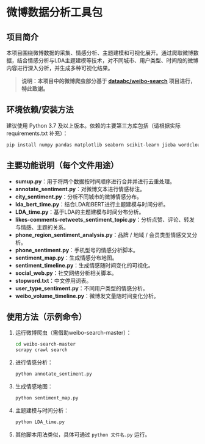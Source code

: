 # 微博数据分析工具包

## 项目简介

本项目围绕微博数据的采集、情感分析、主题建模和可视化展开。通过爬取微博数据，结合情感分析与LDA主题建模等技术，对不同城市、用户类型、时间段的微博内容进行深入分析，并生成多种可视化结果。

> **说明：本项目中的微博爬虫部分基于 [dataabc/weibo-search](https://github.com/dataabc/weibo-search) 项目进行，特此致谢。**

## 环境依赖/安装方法

建议使用 Python 3.7 及以上版本。依赖的主要第三方库包括（请根据实际 requirements.txt 补充）：

```bash
pip install numpy pandas matplotlib seaborn scikit-learn jieba wordcloud scrapy
```

## 主要功能说明（每个文件用途）

- **sumup.py**：用于将两个数据按时间顺序进行合并并进行去重处理。
- **annotate_sentiment.py**：对微博文本进行情感标注。
- **city_sentiment.py**：分析不同城市的微博情感分布。
- **lda_bert_time.py**：结合LDA和BERT进行主题建模与时间分析。
- **LDA_time.py**：基于LDA的主题建模与时间分布分析。
- **likes-comments-retweets_sentiment_topic.py**：分析点赞、评论、转发与情感、主题的关系。
- **phone_region_sentiment_analysis.py**：品牌 / 地域 / 会员类型情感交叉分析。
- **phone_sentiment.py**：手机型号的情感分析脚本。
- **sentiment_map.py**：生成情感分布地图。
- **sentiment_timeline.py**：生成情感随时间变化的可视化。
- **social_web.py**：社交网络分析相关脚本。
- **stopword.txt**：中文停用词表。
- **user_type_sentiment.py**：不同用户类型的情感分析。
- **weibo_volume_timeline.py**：微博发文量随时间变化分析。

## 使用方法（示例命令）

1. 运行微博爬虫（需借助weibo-search-master）：

   ```bash
   cd weibo-search-master
   scrapy crawl search
   ```

2. 进行情感分析：

   ```bash
   python annotate_sentiment.py
   ```

3. 生成情感地图：

   ```bash
   python sentiment_map.py
   ```

4. 主题建模与时间分析：

   ```bash
   python LDA_time.py
   ```

5. 其他脚本用法类似，具体可通过 `python 文件名.py` 运行。

